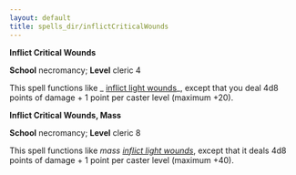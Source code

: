 ```yaml
---
layout: default
title: spells_dir/inflictCriticalWounds
---
```

 **Inflict Critical Wounds**

**School** necromancy; **Level** cleric 4

This spell functions like _ [inflict light wounds](inflictLightWounds#_inflict-light-wounds)_, except that you deal 4d8 points of damage + 1 point per caster level (maximum +20).

**Inflict Critical Wounds, Mass**

**School** necromancy; **Level** cleric 8

This spell functions like _mass [inflict light wounds](inflictLightWounds#_inflict-light-wounds)_, except that it deals 4d8 points of damage + 1 point per caster level (maximum +40).

